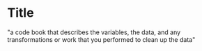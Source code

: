 Title
========================================================

"a code book that describes the variables, the data, and any transformations or work that you performed to clean up the data"